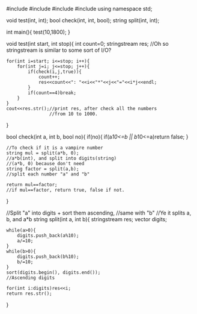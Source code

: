 #include<iostream>
#include<sstream>
#include<vector>
#include<algorithm>
using namespace std;

void test(int, int);
bool check(int, int, bool);
string split(int, int);

int main(){
    test(10,1800);
}

void test(int start, int stop){
    int count=0;
    stringstream res;
    //Oh so stringstream is similar to some sort of I/O?

    for(int i=start; i<=stop; i++){
        for(int j=i; j<=stop; j++){
            if(check(i,j,true)){
                count++;
                res<<count<<": "<<i<<"*"<<j<<"="<<i*j<<endl;
            }
            if(count==4)break;
        }
    }
    cout<<res.str();//print res, after check all the numbers
                    //from 10 to 1000.
}

bool check(int a, int b, bool no){
    if(no){
        if(a*10<=b || b*10<=a)return false;
    }

    //To check if it is a vampire number
    string mul = split(a*b, 0);
    //a*b(int), and split into digits(string)
    //(a*b, 0) because don't need
    string factor = split(a,b);
    //split each number "a" and "b"
    
    return mul==factor;
    //if mul==factor, return true, false if not.
}

//Split "a" into digits + sort them ascending,
//same with "b"
//Ye it splits a, b, and a*b
string split(int a, int b){
    stringstream res;
    vector<int> digits;

    while(a>0){
        digits.push_back(a%10);
        a/=10;
    }
    while(b>0){
        digits.push_back(b%10);
        b/=10;
    }
    sort(digits.begin(), digits.end());
    //Ascending digits

    for(int i:digits)res<<i;
    return res.str();
}
